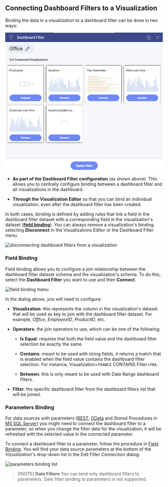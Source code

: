 ## Connecting Dashboard Filters to a Visualization

Binding the data in a visualization to a dashboard filter can be done in
two ways:

![dashboard filters menu](images/dashboard-filters-menu.png)

  - **As part of the Dashboard Filter configuration** (as shown above).
    This allows you to centrally configure binding between a dashboard
    filter and all visualizations in the dashboard.

  - **Through the Visualization Editor** so that you can bind an
    individual visualization, even after the dashboard filter has been
    created.

In both cases, binding is defined by adding rules that link a field in
the dashboard filter dataset with a corresponding field in the
visualization's dataset ([**field binding**](#field-binding)). You can
always remove a visualization's binding selecting **Disconnect** in the
Visualizations Editor or the Dashboard Filter menu.

![disconnecting dashboard filters from a visualization](images/disconnecting-dashboard-filter.png)

<a name='field-binding'></a>
### Field Binding

Field binding allows you to configure a join relationship between the
dashboard filter dataset schema and the visualization's schema. To do
this, select the **Dashboard Filter** you want to use and then
**Connect**.

![field binding menu](images/pivot-editor-view-field-binding.png)

In the dialog above, you will need to configure:

  - **Visualization**: this represents the column in the visualization's
    dataset that will be used as key to join with the dashboard filter
    dataset. For example, *Office*, *EmployeeID*, *ProductID*, etc.

  - **Operators**: the join operators to use, which can be one of the
    following:

      - **Is Equal**: requires that both the field value and the
        dashboard filter selection be exactly the same.

      - **Contains**: meant to be used with string fields, it returns a
        match that is enabled when the field value contains the
        dashboard filter selection. For instance, Visualization=`FRANCE`
        CONTAINS Filter=`FRA`.

      - **Between**: this is only meant to be used with Date Range
        dashboard filters.

  - **Filter**: the specific dashboard filter from the dashboard filters
    list that will be joined.

### Parameters Binding

For data sources with parameters ([REST](~/en/datasources/supported-data-sources/rest-api.md), [OData](~/en/datasources/supported-data-sources/odata-feed.md)
and Stored Procedures in [MS SQL Server](~/en/datasources/supported-data-sources/microsoft-sql-server.md)) you
might need to connect the dashboard filter to a parameter, so when you
change the filter data for the visualization, it will be refreshed with
the selected value in the connected parameter.

To connect a dashboard filter to a parameter, follow the procedure in
[Field Binding](#field-binding). You will find your data source
parameters at the bottom of the *Vizualization*'s drop-down list in the
*Edit Filter Connection* dialog:

![parameters binding list](images/parameters-binding_All.png)

>[!NOTE] **Date Filters**
>You can bind only dashboard filters to parameters. Date filter binding to parameters is not supported.
